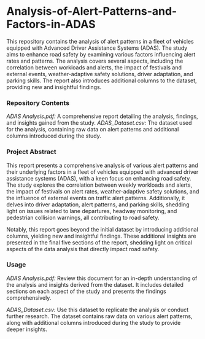 # Analysis-of-Alert-Patterns-and-Factors-in-ADAS
This repository contains the analysis of alert patterns in a fleet of vehicles equipped with Advanced Driver Assistance Systems (ADAS). The study aims to enhance road safety by examining various factors influencing alert rates and patterns. The analysis covers several aspects, including the correlation between workloads and alerts, the impact of festivals and external events, weather-adaptive safety solutions, driver adaptation, and parking skills. The report also introduces additional columns to the dataset, providing new and insightful findings.

### Repository Contents
*ADAS Analysis.pdf:* A comprehensive report detailing the analysis, findings, and insights gained from the study.
*ADAS_Dataset.csv:* The dataset used for the analysis, containing raw data on alert patterns and additional columns introduced during the study.

### Project Abstract
This report presents a comprehensive analysis of various alert patterns and their underlying factors in a fleet of vehicles equipped with advanced driver assistance systems (ADAS), with a keen focus on enhancing road safety. The study explores the correlation between weekly workloads and alerts, the impact of festivals on alert rates, weather-adaptive safety solutions, and the influence of external events on traffic alert patterns. Additionally, it delves into driver adaptation, alert patterns, and parking skills, shedding light on issues related to lane departures, headway monitoring, and pedestrian collision warnings, all contributing to road safety.

Notably, this report goes beyond the initial dataset by introducing additional columns, yielding new and insightful findings. These additional insights are presented in the final five sections of the report, shedding light on critical aspects of the data analysis that directly impact road safety.

### Usage
*ADAS Analysis.pdf:* Review this document for an in-depth understanding of the analysis and insights derived from the dataset. It includes detailed sections on each aspect of the study and presents the findings comprehensively.

*ADAS_Dataset.csv:* Use this dataset to replicate the analysis or conduct further research. The dataset contains raw data on various alert patterns, along with additional columns introduced during the study to provide deeper insights.

